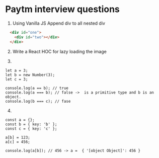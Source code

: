 # Paytm interview questions

1. Using Vanilla JS Append div to all nested div
```HTML
  <div id="one">
    <div id="two"></div>
  </div>
```

2. Write a React HOC for lazy loading the image

3.

```JS
let a = 3;
let b = new Number(3);
let c = 3;

console.log(a == b); // true
console.log(a === b); // false ->  is a primitive type and b is an object.
console.log(b === c); // fase
```

4.

```JS
const a = {};
const b = { key: 'b' };
const c = { key: 'c' };

a[b] = 123;
a[c] = 456;

console.log(a[b]); // 456 -> a =  { '[object Object]': 456 }
```

